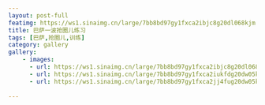```yaml
---
layout: post-full
featimg: https://ws1.sinaimg.cn/large/7bb8bd97gy1fxca2ibjc8g20dl068kjm.gif
title: 巴萨一波抢圈儿练习
tags: [巴萨,抢圈儿,训练]
category: gallery
gallery:
    - images:
      - url: https://ws1.sinaimg.cn/large/7bb8bd97gy1fxca2ibjc8g20dl068kjm.gif
      - url: https://ws1.sinaimg.cn/large/7bb8bd97gy1fxca2iukfdg20dw05k7wj.gif
      - url: https://ws1.sinaimg.cn/large/7bb8bd97gy1fxca2jj4fug20dw05kkjn.gif
     
---
```

